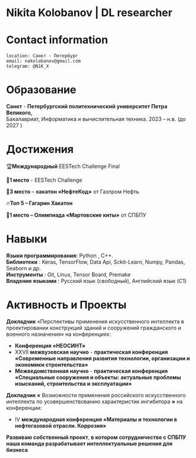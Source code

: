 # Nikita Kolobanov | DL researcher
# Contact information
```
location: Санкт - Петербург
email: nakolobanov@gmail.com
telegram: @N1K_X
```
# Образование

**Санкт** - **Петербургский политехнический университет Петра Великого,**\
Бакалавриат, Информатика и вычислительная техника. 2023 – н.в. (до 2027 )

# Достижения

🏆**Международный** EESTech Challenge Final

🥇**1 место** - EESTech Challenge

🥉**3 место** – **хакатон «НефтеКод»** от Газпром Нефть

🔥**Топ 5 – Гагарин Хакатон** 

🥇**1 место – Олимпиада «Мартовские киты»** от СПБПУ

# Навыки

**Языки программирования:** Python , C++.\
**Библиотеки** : Keras, TensorFlow, Data Api, Sckit-Learn, Numpy, Pandas, Seaborn и др.\
**Инструменты** : Git, Linux, Tensor Board, Premake\
**Владение языками** : Русский язык (свободный), Английский язык (C1)

# Активность и Проекты

**Докладчик** «Перспективы применения искусственного интеллекта в проектировании конструкций зданий и
сооружений гражданского и военного назначения» на конференциях:

- **Конференция «НЕОСИНТ»**
- XXVII **межвузовская научно** - **практическая конференция «Современные направления развития**
    **технологии, организации и экономики строительства»**
- **Межведомственная научно** - **практическая конференция «Специальные сооружения и объекты:**
    **актуальные проблемы изысканий, строительства и эксплуатации»**

**Докладчик «** Возможности применения российского искусственного интеллекта по усовершенствованию
характеристик ингибитора **»** на конференции:

- IV **международная конференция «Материалы и технологии в нефтегазовой отрасли. Коррозия»**

**Развиваю собственный проект**, **в котором сотрудничестве с СПБПУ наша команда разрабатывает интеллектуальные решения для бизнеса**
